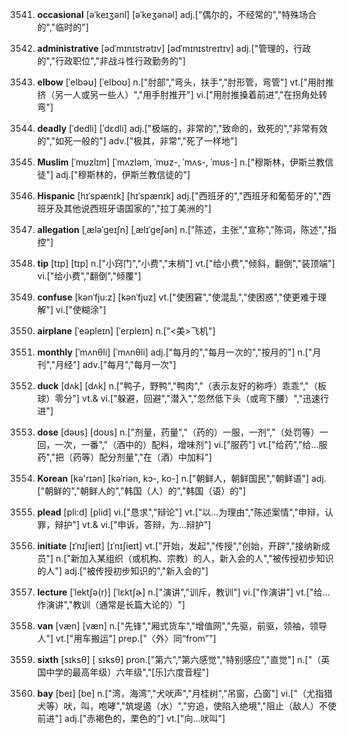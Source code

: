 3541. **occasional**
[əˈkeɪʒənl]  [əˈkeʒənəl]
adj.["偶尔的，不经常的","特殊场合的","临时的"]  

3542. **administrative**
[ədˈmɪnɪstrətɪv]  [ədˈmɪnɪstreɪtɪv]
adj.["管理的，行政的","行政职位","非战斗性行政勤务的"]  

3543. **elbow**
[ˈelbəʊ]  [ˈelboʊ]
n.["肘部","弯头，扶手","肘形管，弯管"]  vt.["用肘推挤（另一人或另一些人）","用手肘推开"]  vi.["用肘推搡着前进","在拐角处转弯"]  

3544. **deadly**
[ˈdedli]  [ˈdɛdli]
adj.["极端的，非常的","致命的，致死的","非常有效的","如死一般的"]  adv.["极其，非常","死了一样地"]  

3545. **Muslim**
[ˈmʊzlɪm]  [ˈmʌzləm, ˈmʊz-, ˈmʌs-, ˈmʊs-]
n.["穆斯林，伊斯兰教信徒"]  adj.["穆斯林的，伊斯兰教信徒的"]  

3546. **Hispanic**
[hɪˈspænɪk]  [hɪˈspænɪk]
adj.["西班牙的","西班牙和葡萄牙的","西班牙及其他说西班牙语国家的","拉丁美洲的"]  

3547. **allegation**
[ˌæləˈgeɪʃn]  [ˌælɪˈɡeʃən]
n.["陈述，主张","宣称","陈词，陈述","指控"]  

3548. **tip**
[tɪp]  [tɪp]
n.["小窍门","小费","末梢"]  vt.["给小费","倾斜，翻倒","装顶端"]  vi.["给小费","翻倒","倾覆"]  

3549. **confuse**
[kənˈfju:z]  [kənˈfjuz]
vt.["使困窘","使混乱","使困惑","使更难于理解"]  vi.["使糊涂"]  

3550. **airplane**
[ˈeəpleɪn]  [ˈerpleɪn]
n.["<美>飞机"]  

3551. **monthly**
[ˈmʌnθli]  [ˈmʌnθli]
adj.["每月的","每月一次的","按月的"]  n.["月刊","月经"]  adv.["每月","每月一次"]  

3552. **duck**
[dʌk]  [dʌk]
n.["鸭子，野鸭","鸭肉","（表示友好的称呼）乖乖","（板球）零分"]  vt.& vi.["躲避，回避","潜入","忽然低下头（或弯下腰）","迅速行进"]  

3553. **dose**
[dəʊs]  [doʊs]
n.["剂量，药量","（药的）一服，一剂","（处罚等）一回，一次，一番","（酒中的）配料，增味剂"]  vi.["服药"]  vt.["给药","给…服药","把（药等）配分剂量","在（酒）中加料"]  

3554. **Korean**
[kə'rɪən]  [kəˈriən, kɔ-, ko-]
n.["朝鲜人，朝鲜国民","朝鲜语"]  adj.["朝鲜的","朝鲜人的","韩国（人）的","韩国（语）的"]  

3555. **plead**
[pli:d]  [plid]
vi.["恳求","辩论"]  vt.["以…为理由","陈述案情","申辩，认罪，辩护"]  vt.& vi.["申诉，答辩，为…辩护"]  

3556. **initiate**
[ɪˈnɪʃieɪt]  [ɪˈnɪʃieɪt]
vt.["开始，发起","传授","创始，开辟","接纳新成员"]  n.["新加入某组织（或机构、宗教）的人，新入会的人","被传授初步知识的人"]  adj.["被传授初步知识的","新入会的"]  

3557. **lecture**
[ˈlektʃə(r)]  [ˈlɛktʃɚ]
n.["演讲","训斥，教训"]  vi.["作演讲"]  vt.["给…作演讲","教训（通常是长篇大论的）"]  

3558. **van**
[væn]  [væn]
n.["先锋","厢式货车","增值网","先驱，前驱，领袖，领导人"]  vt.["用车搬运"]  prep.["〈外〉同“from”"]  

3559. **sixth**
[sɪksθ]  [ sɪksθ]
pron.["第六","第六感觉","特别感应","直觉"]  n.["（英国中学的最高年级）六年级","[乐]六度音程"]  

3560. **bay**
[beɪ]  [be]
n.["湾，海湾","犬吠声","月桂树","吊窗，凸窗"]  vi.["（尤指猎犬等）吠，叫，咆哮","筑堤遏（水）","穷追，使陷入绝境","阻止（敌人）不使前进"]  adj.["赤褐色的，栗色的"]  vt.["向…吠叫"]  

